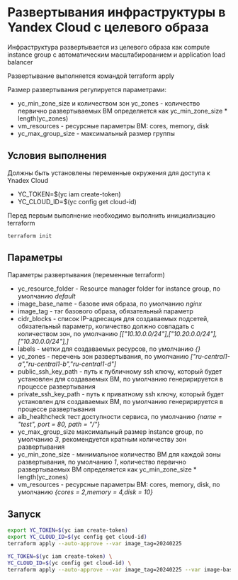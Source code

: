 # Развертывания инфраструктуры в Yandex Cloud с целевого образа 

Инфраструктура развертывается из целевого образа как compute instance group c автоматическим масштабированием
и application load balancer

Развертывание выполняется командой  terraform apply

Размер развертывания регулируется параметрами: 

 - yc_min_zone_size и количеством зон yc_zones - количество первично развертываемых ВМ определяется как yc_min_zone_size * length(yc_zones)
 - vm_resources - ресурсные параметры ВМ: cores, memory, disk
 - yc_max_group_size - максимальный размер группы


## Условия выполнения

Должны быть установлены переменные окружения для доступа к Ynadex Cloud

- YC_TOKEN=$(yc iam create-token)
- YC_CLOUD_ID=$(yc config get cloud-id)

Перед первым выполнение необходимо выполнить инициализацию terraform

```shell
terraform init 
```

## Параметры 

Параметры развертывания (переменные terraform)

 - yc_resource_folder  - Resource manager folder for instance group, по умолчанию *default*
 - image_base_name  - базове имя образа, по умолчанию *nginx*
 - image_tag - тэг базового образа, обязательный параметр
 - cidr_blocks - список IP-адресация для создаваемых подсетей, обязательный параметр, количество должно совпадать с количеством зон, по умолчанию *[["10.10.0.0/24"],["10.20.0.0/24"],["10.30.0.0/24"],]*
 - labels - метки для создаваемых ресурсов, по умолчанию *{}*
 - yc_zones - перечень зон развертывания, по умолчанию *["ru-central1-a","ru-central1-b","ru-central1-d"]*
 - public_ssh_key_path - путь к публичному ssh ключу, который будет установлен для создаваемых ВМ, по умолчанию генеририруется в  процессе развертывания 
 - private_ssh_key_path - путь к приватному ssh ключу, который будет установлен для создаваемых ВМ, по умолчанию генеририруется в процессе развертывания
 - alb_healthcheck тест доступности сервиса, по умолчанию *{name = "test", port = 80,  path = "/"}*
 - yc_max_group_size максимальный размер instance group, по умолчанию *3*, рекомендуется кратным количеству зон развертывания
 - yc_min_zone_size - минимальное количество ВМ для каждой зоны развертывания, по умолчанию *1*, количество первично развертываемых ВМ определяется как yc_min_zone_size * length(yc_zones)
 - vm_resources - ресурсные параметры ВМ: cores, memory, disk, по умолчанию *{cores = 2,memory = 4,disk = 10}*
  
## Запуск 

```bash
export YC_TOKEN=$(yc iam create-token)
export YC_CLOUD_ID=$(yc config get cloud-id)
terraform apply --auto-approve --var image_tag=20240225

```

```bash
YC_TOKEN=$(yc iam create-token) \
YC_CLOUD_ID=$(yc config get cloud-id) \
terraform apply --auto-approve --var image_tag=20240225 --var image-base-name=nginx

```

